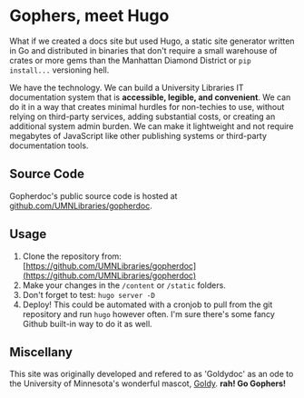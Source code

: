 # Gophers, meet Hugo

What if we created a docs site but used Hugo, a static site generator written in Go and distributed in binaries that don't require a small warehouse of crates or more gems than the Manhattan Diamond District or `pip install...` versioning hell. 

We have the technology. We can build a University Libraries IT documentation system that is **accessible, legible, and convenient**. We can do it in a way that creates minimal hurdles for non-techies to use, without relying on third-party services, adding substantial costs, or creating an additional system admin burden. We can make it lightweight and not require megabytes of JavaScript like other publishing systems or third-party documentation tools.

## Source Code

Gopherdoc's public source code is hosted at [github.com/UMNLibraries/gopherdoc](https://github.com/UMNLibraries/gopherdoc).

## Usage

1. Clone the repository from: [https://github.com/UMNLibraries/gopherdoc](https://github.com/UMNLibraries/gopherdoc)
2. Make your changes in the `/content` or `/static` folders.
3. Don't forget to test: `hugo server -D` 
4. Deploy! This could be automated with a cronjob to pull from the git repository and run `hugo` however often. I'm sure there's some fancy Github built-in way to do it as well.

## Miscellany 

This site was originally developed and refered to as 'Goldydoc' as an ode to the University of Minnesota's wonderful mascot, [Goldy](https://twin-cities.umn.edu/gopher-athletics/goldy-gopher). **rah! Go Gophers!**
